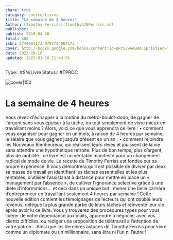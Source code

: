 ```yaml
---
share: true 
category: source/livres
title: "La semaine de 4 heures"
Author: [Timothy Ferriss](Timothy%20Ferriss.md)
publisher: 
publish: 2010-04-30
total: 400
isbn: 2744064173 9782744064173
cover: http://books.google.com/books/content?id=pRYSCwAAQBAJ&printsec=frontcover&img=1&zoom=1&edge=curl&source=gbs_api
date: 2022-10-10
updated: 2023-01-10 21:44:56
---
```

Type:: #SN/Livre 
Status:: #TPROC 

![cover|150](http://books.google.com/books/content?id=pRYSCwAAQBAJ&printsec=frontcover&img=1&zoom=1&edge=curl&source=gbs_api)

# La semaine de 4 heures

Vous rêvez d'échapper à la routine du métro-boulot-dodo, de gagner de l'argent sans vous épuiser à la tâche, ou tout simplement de vivre mieux en travaillant moins ? Alors, voici ce que vous apprendra ce livre : • comment vous organiser pour gagner en un mois, à raison de 4 heures par semaine, le salaire que vous gagnez jusqu’à présent en un an ; • comment rejoindre les Nouveaux Bienheureux, qui réalisent leurs rêves et jouissent de la vie sans attendre une hypothétique retraite. Plus de bon temps, plus d’argent, plus de mobilité : ce livre est un véritable manifeste pour un changement radical de mode de vie. La recette de Timothy Ferriss est fondée sur sa propre expérience. Il vous démontrera qu’il est possible de diviser par deux sa masse de travail en identifiant les tâches essentielles et les plus rentables, d’utiliser l’assistanat à distance pour mettre en place un « management par l’absence », de cultiver l’ignorance sélective grâce à une diète d’informations... et ceci dans un unique but : mener une belle carrière d’entrepreneur en travaillant seulement 4 heures par semaine ! Cette nouvelle édition contient les témoignages de lecteurs qui ont doublé leurs revenus, délégué la plus grande partie de leurs tâches et réinventé leur vie après avoir lu ce livre. Vous y trouverez des procédures types pour vous libérer de votre dépendance aux mails, apprendre à négocier avec vos clients difficiles, ou rédiger une proposition de télétravail à l’attention de votre patron... Ainsi que les dernières astuces de Timothy Ferriss pour vivre comme un diplomate ou un millionnaire, sans être ni l’un ni l’autre !